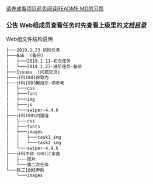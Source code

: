 [请养成看项目前先阅读README.MD的习惯](https://github.com/Search-For/test)
### 公告 Web组成员查看任务时先查看上级里的[*文档目录*](https://github.com/Search-For/test/tree/master/Documents%20%20(%E6%96%87%E6%A1%A3%20%E6%8F%90%E4%BA%A4%E5%89%8D%E5%BF%85%E8%AF%BB!))

Web组文件结构说明

```markdown
├───2019.1.23-进阶任务  
├───Bak  (备份)  
│   ├───2019.1.11-初次任务  
│   └───2019.1.23-进阶任务-备份  
├───Issues  (问题交流)  
├───计科1801徐致为  
├───计科1803樊旭东-供参考  
│   ├───css  
│   ├───font  
│   ├───img  
│   ├───js
│   └───swiper-4.4.6
├───计科1805刘建瑾
│   ├───css
│   ├───fonts
│   ├───images
│   │   ├───task1_img
│   │   └───task2_img
│   └───swiper-4.4.6
├───计科中软-1801江家鑫
│   ├───图片
│   └───第二次任务
└───软工1805尹胜
    └───images
```



